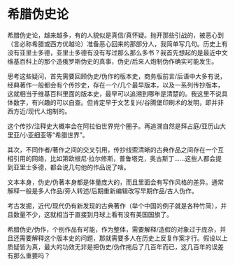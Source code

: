 # 希腊伪史论

希腊伪史论，越来越多，有的人貌似是真信/真怀疑。抛开那些引战的，被恶心到（言必称希腊或西方优越论）准备恶心回来的那部分人，我简单写几句。历史上有没有亚里士多德，亚里士多德有没有写过那么那么多书？我首先想起的是最近中文维基百科上的那个造俄罗斯伪史的真事，伪史/后来人炮制伪作确实可能发生。

思考这些疑问，首先需要回顾伪史/伪作的版本史，商务版前言/后语中大多有说，经典著作一般都会有个传抄史，存在一个/几个最早版本，以及一系列传抄版本，这就相当于维基百科里面的版本史，最早可以追溯到哪年是清楚的。我这里不说具体数字，有兴趣的可以自查。但肯定早于文艺复兴/谷腾堡印刷术的发明，即并非西方近/现代人炮制的。

这个传抄/注释史大概率会在阿拉伯世界兜个圈子。再追溯自然是拜占庭/亚历山大里亚/小亚细亚等“希腊世界”。

其次，不同作者/著作之间的交叉引用，传抄线索清晰的古典作品之间存在一个互相引用的网络，比如第欧根尼·拉尔修斯，普鲁塔克，奥古斯丁……这些人都会提到亚里士多德，都会说几句他的作品说了啥。

文本本身，伪史/伪著本身都是体量庞大的，而且里面会有写作风格的差异。通常解释一般是多人作品/旁人转述/后期重新编辑改写早期作品/古人伪作。

考古发掘，近代/现代仍有新发现的古典著作（举个中国的例子就是各种竹简），并且数量不少，这就相当于直接到月球上看有没有美国国旗了。

希腊伪史/伪作，个别作品有可能，作为整体，需要解释/造假的对象过于庞杂，并且还需要解释这个版本史的问题，那就需要多人在历史上反复作案才行。假设以上质疑皆为真，最大的功效无非是把伪史/伪作拖后了几百年而已，这几百年的误差有那么重要吗？
